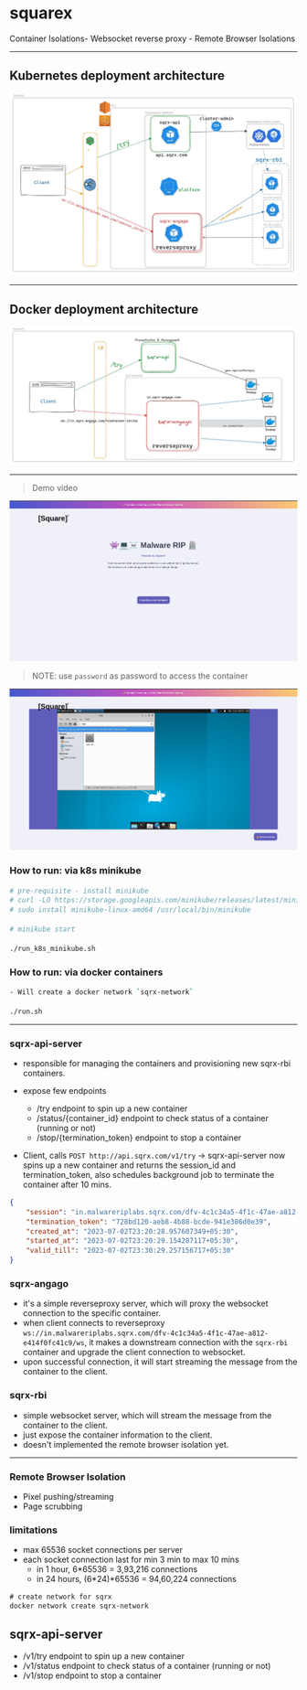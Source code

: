 # squarex

Container Isolations- Websocket reverse proxy - Remote Browser Isolations

---

## Kubernetes deployment architecture

![squarex-k8s](/asset/sqrx-archi-k8s.jpg)

---

## Docker deployment architecture

![squarex](/asset/sqrx-archi-docker.jpg)

---

> Demo video

![squarex-app](/web/static/img/app.sqrx.com.png)

> NOTE: use `password` as password to access the container

![squarex-app](/web/static/img/app.sqrx.session.png)

### How to run: via k8s minikube

```bash
# pre-requisite - install minikube
# curl -LO https://storage.googleapis.com/minikube/releases/latest/minikube-linux-amd64
# sudo install minikube-linux-amd64 /usr/local/bin/minikube

# minikube start

./run_k8s_minikube.sh
```

### How to run: via docker containers

```bash
- Will create a docker network `sqrx-network`

./run.sh

```

---

### sqrx-api-server

- responsible for managing the containers and provisioning new sqrx-rbi containers.
- expose few endpoints

  - /try endpoint to spin up a new container
  - /status/{container_id} endpoint to check status of a container (running or not)
  - /stop/{termination_token} endpoint to stop a container

- Client, calls `POST http://api.sqrx.com/v1/try` -> sqrx-api-server now spins up a new container and returns the session_id and termination_token, also schedules background job to terminate the container after 10 mins.

```json
{
	"session": "in.malwareriplabs.sqrx.com/dfv-4c1c34a5-4f1c-47ae-a812-e414f0fc41c9/ws",
	"termination_token": "728bd120-aeb8-4b88-bcde-941e386d0e39",
	"created_at": "2023-07-02T23:20:28.957607349+05:30",
	"started_at": "2023-07-02T23:20:29.154287117+05:30",
	"valid_till": "2023-07-02T23:30:29.257156717+05:30"
}
```

### sqrx-angago

- it's a simple reverseproxy server, which will proxy the websocket connection to the specific container.
- when client connects to reverseproxy `ws://in.malwareriplabs.sqrx.com/dfv-4c1c34a5-4f1c-47ae-a812-e414f0fc41c9/ws`,
  it makes a downstream connection with the `sqrx-rbi` container and upgrade the client connection to websocket.
- upon successful connection, it will start streaming the message from the container to the client.

### sqrx-rbi

- simple websocket server, which will stream the message from the container to the client.
- just expose the container information to the client.
- doesn't implemented the remote browser isolation yet.

---

### Remote Browser Isolation

- Pixel pushing/streaming
- Page scrubbing

### limitations

- max 65536 socket connections per server
- each socket connection last for min 3 min to max 10 mins
  - in 1 hour, 6\*65536 = 3,93,216 connections
  - in 24 hours, (6*24)*65536 = 94,60,224 connections

```
# create network for sqrx
docker network create sqrx-network
```

## sqrx-api-server

- /v1/try endpoint to spin up a new container
- /v1/status endpoint to check status of a container (running or not)
- /v1/stop endpoint to stop a container
